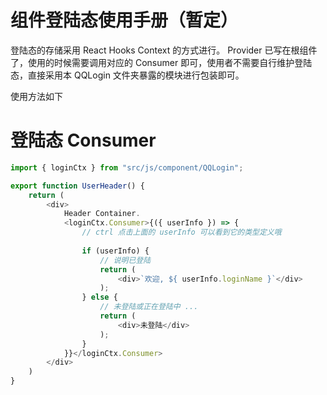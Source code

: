 # 组件登陆态使用手册（暂定）

登陆态的存储采用 React Hooks Context 的方式进行。 Provider 已写在根组件了，使用的时候需要调用对应的 Consumer 即可，使用者不需要自行维护登陆态，直接采用本 QQLogin 文件夹暴露的模块进行包装即可。 

使用方法如下

# 登陆态 Consumer

``` js
import { loginCtx } from "src/js/component/QQLogin"; 

export function UserHeader() {
    return (
        <div>
            Header Container.
            <loginCtx.Consumer>{({ userInfo }) => {
                // ctrl 点击上面的 userInfo 可以看到它的类型定义哦
                
                if (userInfo) {
                    // 说明已登陆
                    return (
                        <div>`欢迎, ${ userInfo.loginName }`</div>
                    );
                } else {
                    // 未登陆或正在登陆中 ... 
                    return (
                        <div>未登陆</div>
                    ); 
                }
            }}</loginCtx.Consumer>
        </div>
    )
}
```


